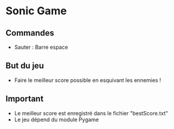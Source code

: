 # Sonic Game

## Commandes

- Sauter : Barre espace

## But du jeu

- Faire le meilleur score possible en esquivant les ennemies !

## Important

- Le meilleur score est enregistré dans le fichier "bestScore.txt" 
- Le jeu dépend du module Pygame
